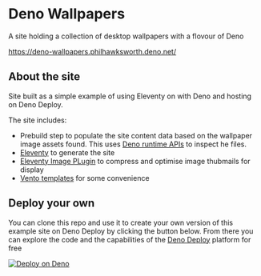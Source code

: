 # Deno Wallpapers

A site holding a collection of desktop wallpapers with a flovour of Deno

https://deno-wallpapers.philhawksworth.deno.net/

## About the site

Site built as a simple example of using Eleventy on with Deno and hosting on Deno Deploy.

The site includes:

- Prebuild step to populate the site content data based on the wallpaper image assets found. This uses [Deno runtime APIs](https://docs.deno.com/api/deno/~/Deno) to inspect he files.
- [Eleventy](https://www.11ty.dev/) to generate the site
- [Eleventy Image PLugin](https://www.11ty.dev/docs/plugins/image/) to compress and optimise image thubmails for display
- [Vento templates](https://vento.js.org/) for some convenience

## Deploy your own

You can clone this repo and use it to create your own version of this example site on Deno Deploy by clicking the button below. From there you can explore the code and the capabilities of the [Deno Deploy](https://deno.com/deploy) platform for free

[![Deploy on Deno](https://deno.com/button)](https://app.deno.com/new?clone=https://github.com/philhawksworth/deno-wallpapers)

